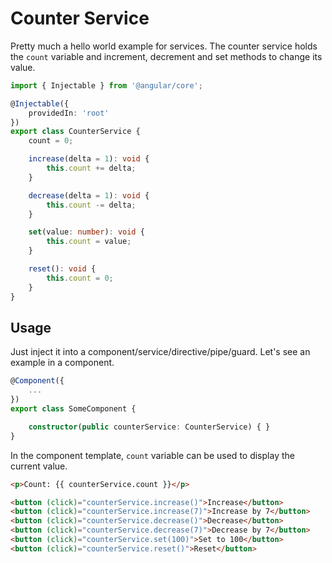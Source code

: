 # Counter Service

Pretty much a hello world example for services. The counter service holds the `count` variable and
increment, decrement and set methods to change its value.

<ngs-code-block-with-header file-name="counter.service.ts">

```typescript
import { Injectable } from '@angular/core';

@Injectable({
	providedIn: 'root'
})
export class CounterService {
	count = 0;

	increase(delta = 1): void {
		this.count += delta;
	}

	decrease(delta = 1): void {
		this.count -= delta;
	}

	set(value: number): void {
		this.count = value;
	}

	reset(): void {
		this.count = 0;
	}
}

```

</ngs-code-block-with-header>

## Usage

Just inject it into a component/service/directive/pipe/guard.
Let's see an example in a component.

<ngs-code-block-with-header>

```typescript
@Component({
    ...
})
export class SomeComponent {

	constructor(public counterService: CounterService) { }
}
```

</ngs-code-block-with-header>

In the component template, `count` variable can be used to display the current value.

<ngs-code-block-with-header>

```html
<p>Count: {{ counterService.count }}</p>

<button (click)="counterService.increase()">Increase</button>
<button (click)="counterService.increase(7)">Increase by 7</button>
<button (click)="counterService.decrease()">Decrease</button>
<button (click)="counterService.decrease(7)">Decrease by 7</button>
<button (click)="counterService.set(100)">Set to 100</button>
<button (click)="counterService.reset()">Reset</button>
```

</ngs-code-block-with-header>
